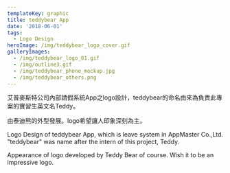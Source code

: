 ```yaml
---
templateKey: graphic
title: teddybear App
date: '2018-06-01'
tags:
  - Logo Design
heroImage: /img/teddybear_logo_cover.gif
galleryImages:
  - /img/teddybear_logo_01.gif
  - /img/outline3.gif
  - /img/teddybear_phone_mockup.jpg
  - /img/teddybear_others.png
---
```

艾普麥斯特公司內部請假系統App之logo設計，teddybear的命名由來為負責此專案的實習生英文名Teddy。

由泰迪熊的外型發展。logo希望讓人印象深刻為主。

Logo Design of teddybear App, which is leave system in AppMaster Co.,Ltd. "teddybear" was name after the intern of this project, Teddy.

Appearance of logo developed by Teddy Bear of course. Wish it to be an impressive logo.

